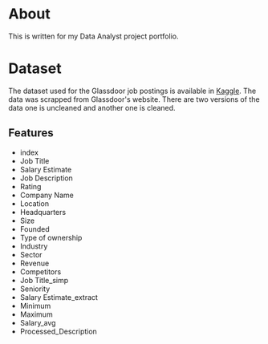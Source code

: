 <h1>About</h1>
This is written for my Data Analyst project portfolio.
<h1>Dataset</h1>
The dataset used for the Glassdoor job postings is available in <a href='https://www.kaggle.com/datasets/rashikrahmanpritom/data-science-job-posting-on-glassdoor'>Kaggle</a>.
The data was scrapped from Glassdoor's website. There are two versions of the data one is uncleaned and another one is cleaned.
<h2>Features</h2>
  <ul>
    <li>index</li>
    <li>Job Title</li>
    <li>Salary Estimate</li>
    <li>Job Description</li>
    <li>Rating</li>
    <li>Company Name</li>
    <li>Location</li>
    <li>Headquarters</li>
    <li>Size</li>
    <li>Founded</li>
    <li>Type of ownership</li>
    <li>Industry</li>
    <li>Sector</li>
    <li>Revenue</li>
    <li>Competitors</li>
    <li>Job Title_simp</li>
    <li>Seniority</li>
    <li>Salary Estimate_extract</li>
    <li>Minimum</li>
    <li>Maximum</li>
    <li>Salary_avg</li>
    <li>Processed_Description</li>
  </ul>
